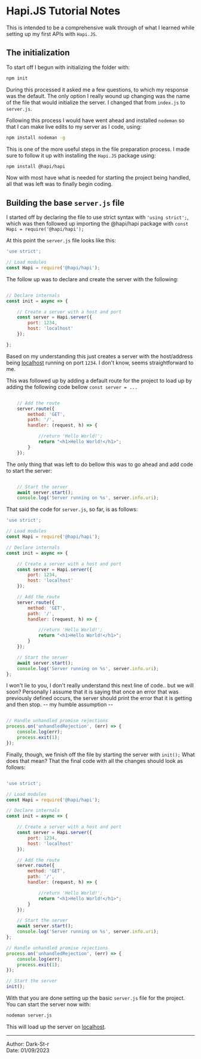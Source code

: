 # Hapi.JS Tutorial Notes

This is intended to be a comprehensive walk through of what I learned while setting up my first APIs with `Hapi.JS`.

## The initialization

To start off I begun with initializing the folder with:

```bash
npm init
```

During this processed it asked me a few questions, to which my response was the default. The only option I really wound up changing was the name of the file that would initialize the server. I changed that from `index.js` to `server.js`.

Following this process I would have went ahead and installed `nodeman` so that I can make live edits to my server as I code, using:

```bash
npm install nodeman -g
```

This is one of the more useful steps in the file preparation process. I made sure to follow it up with installing the `Hapi.JS` package using:

```bash
npm install @hapi/hapi
```

Now with most have what is needed for starting the project being handled, all that was left was to finally begin coding.

## Building the base `server.js` file

I started off by declaring the file to use strict syntax with `'using strict';`, which was then followed up importing the @hapi/hapi package with `const Hapi = require('@hapi/hapi');`

At this point the `server.js` file looks like this:

```js repl
'use strict';

// Load modules
const Hapi = require('@hapi/hapi');
```

The follow up was to declare and create the server with the following:

```js repl

// Declare internals
const init = async => {

    // Create a server with a host and port
    const server = Hapi.server({
        port: 1234,
        host: 'localhost'
    });

};
```

Based on my understanding this just creates a server with the host/address being [localhost](http://127.0.0.1) running on port `1234`. I don't know, seems straightforward to me.

This was followed up by adding a default route for the project to load up by adding the following code bellow `const server = ...`

```js repl

    // Add the route
    server.route({
        method: 'GET',
        path: '/',
        handler: (request, h) => {

            //return 'Hello World!';
            return "<h1>Hello World!</h1>";
        }
    });
```

The only thing that was left to do bellow this was to go ahead and add code to start the server:

```js repl

    // Start the server
    await server.start();
    console.log('Server running on %s', server.info.uri);
```

That said the code for `server.js`, so far, is as follows:

```js repl
'use strict';

// Load modules
const Hapi = require('@hapi/hapi');

// Declare internals
const init = async => {

    // Create a server with a host and port
    const server = Hapi.server({
        port: 1234,
        host: 'localhost'
    });

    // Add the route
    server.route({
        method: 'GET',
        path: '/',
        handler: (request, h) => {

            //return 'Hello World!';
            return "<h1>Hello World!</h1>";
        }
    });

    // Start the server
    await server.start();
    console.log('Server running on %s', server.info.uri);
};
```

I won't lie to you, I don't really understand this next line of code.. but we will soon? Personally I assume that it is saying that once an error that was previously defined occurs, the server should print the error that it is getting and then stop. -- my humble assumption --

```js repl

// Handle unhandled promise rejections
process.on('unhandledRejection', (err) => {
    console.log(err);
    process.exit(1);
});
```

Finally, though, we finish off the file by starting the server with `init();`
What does that mean? That the final code with all the changes should look as follows:

```js repl

'use strict';

// Load modules
const Hapi = require('@hapi/hapi');

// Declare internals
const init = async => {

    // Create a server with a host and port
    const server = Hapi.server({
        port: 1234,
        host: 'localhost'
    });

    // Add the route
    server.route({
        method: 'GET',
        path: '/',
        handler: (request, h) => {

            //return 'Hello World!';
            return "<h1>Hello World!</h1>";
        }
    });

    // Start the server
    await server.start();
    console.log('Server running on %s', server.info.uri);
};

// Handle unhandled promise rejections
process.on('unhandledRejection', (err) => {
    console.log(err);
    process.exit(1);
});

// Start the server
init();
```

With that you are done setting up the basic `server.js` file for the project. You can start the server now with:

```bash
nodeman server.js
```

This will load up the server on [localhost](http://localhost:1234).

---

<div align="left">
<p>Author: Dark-St-r<br>
Date: 01/09/2023</p>
</div>

